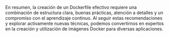 En resumen, la creación de un Dockerfile efectivo requiere una combinación de estructura clara, buenas prácticas, atención a detalles y un compromiso con el aprendizaje continuo. Al seguir estas recomendaciones y explorar activamente nuevas técnicas, podemos convertirnos en expertos en la creación y utilización de imágenes Docker para diversas aplicaciones. 
